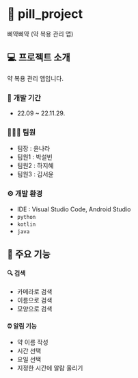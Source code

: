 # 💊 pill_project
삐약삐약 (약 복용 관리 앱)

## 💻 프로젝트 소개
약 복용 관리 앱입니다.

### 📆 개발 기간
* 22.09 ~ 22.11.29.

### 🧑‍🤝‍🧑 팀원 
- 팀장 : 윤나라
- 팀원1 : 박설빈
- 팀원2 : 하지혜
- 팀원3 : 김서윤

### ⚙️ 개발 환경
- IDE : Visual Studio Code, Android Studio
- `python`
- `kotlin`
- `java`

## 📌 주요 기능

#### 🔍 검색
- 카메라로 검색
- 이름으로 검색
- 모양으로 검색

#### ⏰ 알림 기능
- 약 이름 작성
- 시간 선택
- 요일 선택
- 지정한 시간에 알람 울리기

  
